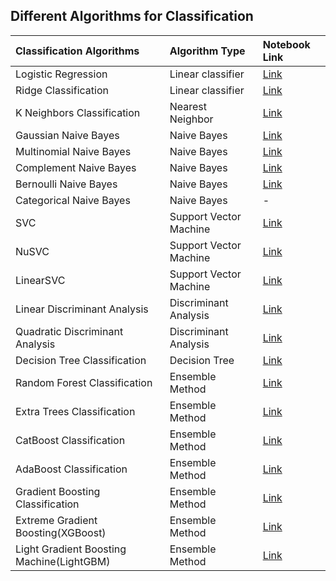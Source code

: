 ## Different Algorithms for Classification

|Classification Algorithms        |Algorithm Type       |Notebook Link                                 |
|:--------------------------------|:--------------------|:---------------------------------------------|
|Logistic Regression              |Linear classifier    |[Link](https://github.com/ashish-kamboj/ml-dl-techniques/blob/main/classification/logistic_regression_sklearn.ipynb)|
|Ridge Classification             |Linear classifier    |[Link](https://github.com/ashish-kamboj/ml-dl-techniques/blob/main/classification/ridge_classification_sklearn.ipynb)|
|K Neighbors Classification       |Nearest Neighbor     |[Link](https://github.com/ashish-kamboj/ml-dl-techniques/blob/main/classification/k_neighbors_classification_sklearn.ipynb)| 
|Gaussian Naive Bayes             |Naive Bayes          |[Link](https://github.com/ashish-kamboj/ml-dl-techniques/blob/main/classification/gaussian_naive_bayes_classification_sklearn.ipynb)| 
|Multinomial Naive Bayes          |Naive Bayes          |[Link](https://github.com/ashish-kamboj/ml-dl-techniques/blob/main/classification/multinomial_naive_bayes_classification_sklearn.ipynb)| 
|Complement Naive Bayes           |Naive Bayes          |[Link](https://github.com/ashish-kamboj/ml-dl-techniques/blob/main/classification/complement_naive_bayes_classification_sklearn.ipynb)| 
|Bernoulli Naive Bayes            |Naive Bayes          |[Link](https://github.com/ashish-kamboj/ml-dl-techniques/blob/main/classification/bernoulli_naive_bayes_classification_sklearn.ipynb)| 
|Categorical Naive Bayes          |Naive Bayes          |-| 
|SVC                              |Support Vector Machine|[Link](https://github.com/ashish-kamboj/ml-dl-techniques/blob/main/classification/svm_classification_(svc)_sklearn.ipynb)| 
|NuSVC                            |Support Vector Machine|[Link](https://github.com/ashish-kamboj/ml-dl-techniques/blob/main/classification/svm_classification_(NuSVC)_sklearn.ipynb)| 
|LinearSVC                        |Support Vector Machine|[Link](https://github.com/ashish-kamboj/ml-dl-techniques/blob/main/classification/svm_classification_(LinearSVC)_sklearn.ipynb)| 
|Linear Discriminant Analysis     |Discriminant Analysis|[Link](https://github.com/ashish-kamboj/ml-dl-techniques/blob/main/classification/linear_discriminant_analysis_sklearn.ipynb)|
|Quadratic Discriminant Analysis  |Discriminant Analysis|[Link](https://github.com/ashish-kamboj/ml-dl-techniques/blob/main/classification/quadratic_discriminant_analysis_sklearn.ipynb)|
|Decision Tree Classification     |Decision Tree        |[Link](https://github.com/ashish-kamboj/ml-dl-techniques/blob/main/classification/decision_tree_classification_sklearn.ipynb)|
|Random Forest Classification     |Ensemble Method      |[Link](https://github.com/ashish-kamboj/ml-dl-techniques/blob/main/classification/random_forest_classification_sklearn.ipynb)|
|Extra Trees Classification       |Ensemble Method      |[Link](https://github.com/ashish-kamboj/ml-dl-techniques/blob/main/classification/extra_trees_classification_sklearn.ipynb)|
|CatBoost Classification          |Ensemble Method      |[Link](https://github.com/ashish-kamboj/ml-dl-techniques/blob/main/classification/catboost_classification.ipynb)|
|AdaBoost Classification          |Ensemble Method      |[Link](https://github.com/ashish-kamboj/ml-dl-techniques/blob/main/classification/adaboost_classification_sklearn.ipynb)|
|Gradient Boosting Classification |Ensemble Method      |[Link](https://github.com/ashish-kamboj/ml-dl-techniques/blob/main/classification/gradient_boosting_classification_sklearn.ipynb)|
|Extreme Gradient Boosting(XGBoost) |Ensemble Method    |[Link](https://github.com/ashish-kamboj/ml-dl-techniques/blob/main/classification/xgboost_classification.ipynb)|
|Light Gradient Boosting Machine(LightGBM)|Ensemble Method |[Link](https://github.com/ashish-kamboj/ml-dl-techniques/blob/main/classification/lightgbm_classification.ipynb)|


